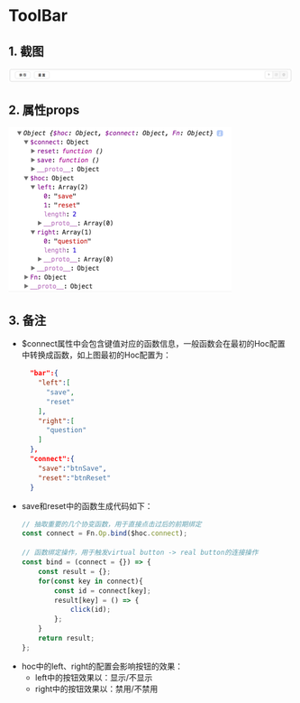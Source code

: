 # ToolBar

## 1. 截图

![](/assets/KM1002/006.png)

## 2. 属性props

![](/assets/KM1006/007.png)

## 3. 备注

* $connect属性中会包含键值对应的函数信息，一般函数会在最初的Hoc配置中转换成函数，如上图最初的Hoc配置为：
  ```json
    "bar":{
      "left":[
        "save",
        "reset"
      ],
      "right":[
        "question"
      ]
    },
    "connect":{
      "save":"btnSave",
      "reset":"btnReset"
    }
  ```
* save和reset中的函数生成代码如下：
  ```js
  // 抽取重要的几个协变函数，用于直接点击过后的前期绑定
  const connect = Fn.Op.bind($hoc.connect);

  // 函数绑定操作，用于触发virtual button -> real button的连接操作
  const bind = (connect = {}) => {
      const result = {};
      for(const key in connect){
          const id = connect[key];
          result[key] = () => {
              click(id);
          };
      }
      return result;
  };
  ```
* hoc中的left、right的配置会影响按钮的效果：
  * left中的按钮效果以：显示/不显示
  * right中的按钮效果以：禁用/不禁用



